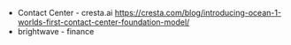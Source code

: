 
- Contact Center - cresta.ai https://cresta.com/blog/introducing-ocean-1-worlds-first-contact-center-foundation-model/
- brightwave - finance